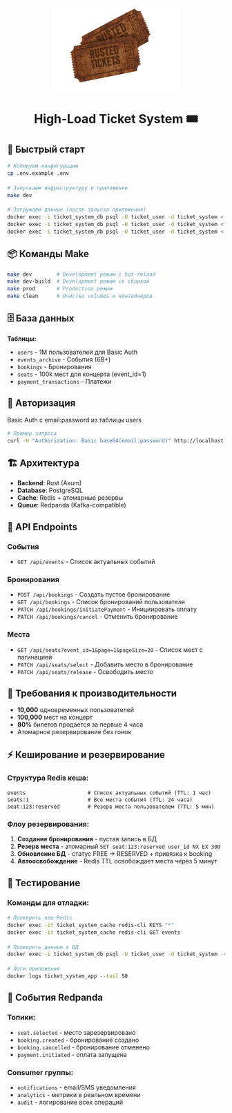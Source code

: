 <div align="center">
 <img src="docs/images/main.png" alt="Preview" height="200"/>
<h1>High-Load Ticket System 🎟️</h1>
</div>

## 🚀 Быстрый старт

```bash
# Копируем конфигурацию
cp .env.example .env

# Запускаем инфраструктуру и приложение
make dev

# Загружаем данные (после запуска приложения)
docker exec -i ticket_system_db psql -U ticket_user -d ticket_system < data/users.sql
docker exec -i ticket_system_db psql -U ticket_user -d ticket_system < data/events.sql
docker exec -i ticket_system_db psql -U ticket_user -d ticket_system < data/seats.sql
```

## 📦 Команды Make

```bash
make dev        # Development режим с hot-reload
make dev-build  # Development режим со сборкой
make prod       # Production режим
make clean      # Очистка volumes и контейнеров
```

## 🗄️ База данных

**Таблицы:**
- `users` - 1М пользователей для Basic Auth
- `events_archive` - События (6B+)
- `bookings` - Бронирования
- `seats` - 100k мест для концерта (event_id=1)
- `payment_transactions` - Платежи

## 🔑 Авторизация

Basic Auth с email:password из таблицы users

```bash
# Пример запроса
curl -H "Authorization: Basic base64(email:password)" http://localhost:8000/api/events
```

## 🏗️ Архитектура

- **Backend**: Rust (Axum)
- **Database**: PostgreSQL
- **Cache**: Redis + атомарные резервы
- **Queue**: Redpanda (Kafka-compatible)

## 📡 API Endpoints

### События
- `GET /api/events` - Список актуальных событий

### Бронирования
- `POST /api/bookings` - Создать пустое бронирование
- `GET /api/bookings` - Список бронирований пользователя
- `PATCH /api/bookings/initiatePayment` - Инициировать оплату
- `PATCH /api/bookings/cancel` - Отменить бронирование

### Места
- `GET /api/seats?event_id=1&page=1&pageSize=20` - Список мест с пагинацией
- `PATCH /api/seats/select` - Добавить место в бронирование
- `PATCH /api/seats/release` - Освободить место

## 🎯 Требования к производительности

- **10,000** одновременных пользователей
- **100,000** мест на концерт
- **80%** билетов продается за первые 4 часа
- Атомарное резервирование без гонок

## ⚡ Кеширование и резервирование

### Структура Redis кеша:
```
events                    # Список актуальных событий (TTL: 1 час)
seats:1                   # Все места события (TTL: 24 часа)
seat:123:reserved         # Резерв места пользователем (TTL: 5 мин)
```

### Флоу резервирования:
1. **Создание бронирования** - пустая запись в БД
2. **Резерв места** - атомарный `SET seat:123:reserved user_id NX EX 300`
3. **Обновление БД** - статус FREE → RESERVED + привязка к booking
4. **Автоосвобождение** - Redis TTL освобождает места через 5 минут

## 🧪 Тестирование

### Команды для отладки:
```bash
# Проверить кеш Redis
docker exec -it ticket_system_cache redis-cli KEYS "*"
docker exec -it ticket_system_cache redis-cli GET events

# Проверить данные в БД
docker exec -i ticket_system_db psql -U ticket_user -d ticket_system -c "SELECT COUNT(*) FROM seats WHERE status='FREE';"

# Логи приложения
docker logs ticket_system_app --tail 50
```

## 🔄 События Redpanda

### Топики:
- `seat.selected` - место зарезервировано
- `booking.created` - бронирование создано  
- `booking.cancelled` - бронирование отменено
- `payment.initiated` - оплата запущена

### Consumer группы:
- `notifications` - email/SMS уведомления
- `analytics` - метрики в реальном времени
- `audit` - логирование всех операций
